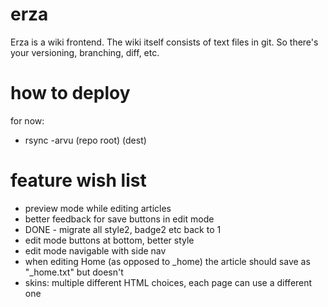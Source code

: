# erza
Erza is a wiki frontend. The wiki itself consists of text files in git. So there's your versioning, branching, diff, etc.


# how to deploy
for now:
* rsync -arvu (repo root) (dest)



# feature wish list

* preview mode while editing articles
* better feedback for save buttons in edit mode
* DONE - migrate all style2, badge2 etc back to 1
* edit mode buttons at bottom, better style
* edit mode navigable with side nav
* when editing Home (as opposed to _home) the article should save as "_home.txt" but doesn't
* skins: multiple different HTML choices, each page can use a different one